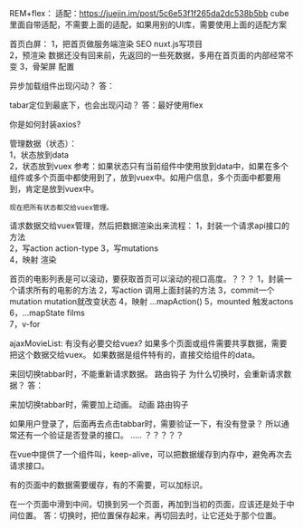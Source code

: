 REM+flex：
    适配：https://juejin.im/post/5c6e53f1f265da2dc538b5bb
    cube里面自带适配，不需要上面的适配，如果用别的UI库，需要使用上面的适配方案

首页白屏：
    1，把首页做服务端渲染  SEO   nuxt.js写项目   
    2，预渲染 数据还没有回来前，先返回的一些死数据，多用在首页面的内部经常不变
    3，骨架屏  配置   

异步加载组件出现闪动？
    答：

tabar定位到最底下，也会出现闪动？
    答：最好使用flex

你是如何封装axios? 

管理数据（状态）：  
    1，状态放到data  
    2，状态放到vuex 
    参考：如果状态只有当前组件中使用放到data中，如果在多个组件或多个页面中都使用到了，放到vuex中。如用户信息，多个页面中都要用到，肯定是放到vuex中。

    现在把所有状态都交给vuex管理。

请求数据交给vuex管理，然后把数据渲染出来流程：
    1，封装一个请求api接口的方法  
    2，写action    action-type
    3，写mutations   
    4，映射  渲染
    
首页的电影列表是可以滚动，要获取首页可以滚动的视口高度。？？？ 
    1，封装一个请求所有的电影的方法
    2，写action  调用上面封装的方法 
    3，commit一个mutation   mutation就改变状态
    4，映射  ...mapAction() 
    5，mounted  触发actons  
    6，...mapState  films  
    7，v-for 


ajaxMovieList: 有没有必要交给vuex?
如果多个页面或组件需要共享数据，需要把这个数据交给vuex。
如果数据是组件特有的，直接交给组件的data。

来回切换tabbar时，不能重新请求数据。
    路由钩子
    为什么切换时，会重新请求数据？ 答：

来加切换tabbar时，需要加上动画。
    动画 
    路由钩子

如果用户登录了，后面再去点击tabbar时，需要验证一下，有没有登录？  所以通常还有一个验证是否登录的接口。  .....  ？？？？？

在vue中提供了一个组件叫，keep-alive，可以把数据缓存到内存中，避免再次去请求接口。

有的页面中的数据需要缓存，有的不需要，可以加标识。

在一个页面中滑到中间，切换到另一个页面，再加到当初的页面，应该还是处于中间位置。
答：切换时，把位置保存起来，再切回去时，让它还处于那个位置。














